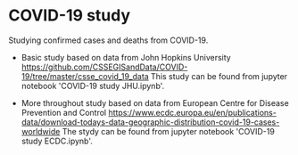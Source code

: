 # COVID-19 study

Studying confirmed cases and deaths from COVID-19. 

* Basic study based on data from John Hopkins University 
https://github.com/CSSEGISandData/COVID-19/tree/master/csse_covid_19_data 
This study can be found from jupyter notebook 'COVID-19 study JHU.ipynb'.

* More throughout study based on data from European Centre for Disease Prevention and Control 
https://www.ecdc.europa.eu/en/publications-data/download-todays-data-geographic-distribution-covid-19-cases-worldwide 
The stydy can be found from jupyter notebook 'COVID-19 study ECDC.ipynb'.
